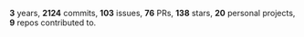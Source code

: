 **3** years, **2124** commits, **103** issues, **76** PRs, **138** stars, **20** personal projects, **9** repos contributed to.
